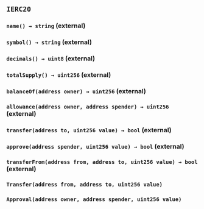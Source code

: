 ## `IERC20`

### `name() → string` (external)

### `symbol() → string` (external)

### `decimals() → uint8` (external)

### `totalSupply() → uint256` (external)

### `balanceOf(address owner) → uint256` (external)

### `allowance(address owner, address spender) → uint256` (external)

### `transfer(address to, uint256 value) → bool` (external)

### `approve(address spender, uint256 value) → bool` (external)

### `transferFrom(address from, address to, uint256 value) → bool` (external)

### `Transfer(address from, address to, uint256 value)`

### `Approval(address owner, address spender, uint256 value)`
